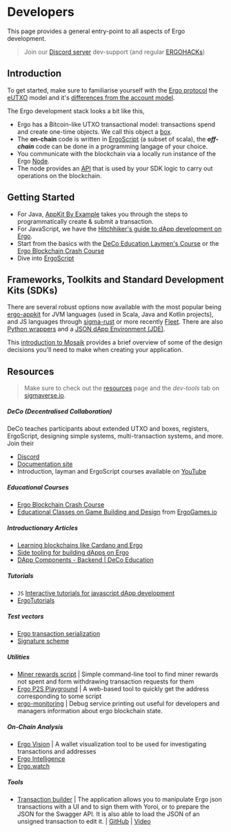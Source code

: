 # Developers

This page provides a general entry-point to all aspects of Ergo development. 

> Join our [Discord server](https://discord.gg/7kWWQeMCwe) dev-support (and regular [ERGOHACKs](ergohack.md))



## Introduction


To get started, make sure to familiarise yourself with the [Ergo protocol](/dev/protocol) the [eUTXO](eutxo.md) model and it's [differences from the account model](accountveutxo.md).

The Ergo development stack looks a bit like this, 

- Ergo has a Bitcoin-like UTXO transactional model: transactions spend and create one-time objects. We call this object a [box](data-model/box/index.md).
- The **on-chain** code is written in [ErgoScript](ergoscript.md) (a subset of scala), the ***off-chain*** code can be done in a programming langage of your choice. 
- You communicate with the blockchain via a locally run instance of the Ergo [Node](/node/install). 
- The node provides an [API](resources.md#api) that is used by your SDK logic to carry out operations on the blockchain. 


## Getting Started

- For Java, [AppKit By Example](https://www.youtube.com/watch?v=Md5s-XV6-Hs) takes you through the steps to programmatically create & submit a transaction. 
- For JavaScript, we have the [Hitchhiker's guide to dApp development on Ergo](https://www.youtube.com/playlist?list=PLzY-irO3z3G8FVDifned2NMFc-PgQqnny). 
- Start from the basics with the [DeCo Education Laymen's Course](https://www.youtube.com/channel/UCyOIxD7YSHN5QwLIulOWrew/playlists) or the [Ergo Blockchain Crash Course](https://www.youtube.com/playlist?list=PL8-KVrs6vXLTVXGwmYXjOBRx3VymB4Vm2)
- Dive into [ErgoScript](scs/ergoscript/)


## Frameworks, Toolkits and Standard Development Kits (SDKs)

There are several robust options now available with the most popular being [ergo-appkit](appkit.md) for JVM languages (used in Scala, Java and Kotlin projects), and JS languages through [sigma-rust](rust.md) or more recently [Fleet](fleet.md). There are also [Python wrappers](/dev/lang/python) and a [JSON dApp Environment (JDE)](jde.md).

This [introduction to Mosaik](stack/mosaik/intro.md) provides a brief overview of some of the design decisions you'll need to make when creating your application.



## Resources 

> Make sure to check out the [resources](resources.md) page and the *dev-tools* tab on [sigmaverse.io](https://sigmaverse.io/). 

##### DeCo (Decentralised Collaboration)

DeCo teaches participants about extended UTXO and boxes, registers, ErgoScript, designing simple systems, multi-transaction systems, and more. Join their 

- [Discord](https://discord.gg/PQPyFbKZ9z)
- [Documentation site](https://deco-education.github.io/deco-docs/docs/intro)
- Introduction, layman and ErgoScript courses available on [YouTube](https://www.youtube.com/channel/UCyOIxD7YSHN5QwLIulOWrew/playlists)


##### Educational Courses

- [Ergo Blockchain Crash Course](https://www.youtube.com/playlist?list=PL8-KVrs6vXLTVXGwmYXjOBRx3VymB4Vm2)
- [Educational Classes on Game Building and Design](https://medium.com/@lgmeister/the-future-of-ergogames-io-hosting-educational-classes-on-game-building-and-design-679afd2632d4) from [ErgoGames.io](https://ergogames.io)

##### Introductionary Articles 

- [Learning blockchains like Cardano and Ergo](https://www.youtube.com/watch?v=HDn49bToTMI)
- [Side tooling for building dApps on Ergo](https://dav009.medium.com/ergo-101-side-tooling-for-building-dapps-on-ergo-c71889d60826)
- [DApp Components - Backend | DeCo Education]()

##### Tutorials

- `JS` [Interactive tutorials for javascript dApp development](https://play.dappstep.com/)
- [ErgoTutorials](https://www.youtube.com/channel/UCyOIxD7YSHN5QwLIulOWrew)

##### Test vectors

- [Ergo transaction serialization](https://git.io/fjqwX)
- [Signature scheme](https://git.io/fjqwH)

##### Utilities

- [Miner rewards script](https://github.com/lorien/ergotools) | Simple command-line tool to find miner rewards not spent and form withdrawing transaction requests for them
- [Ergo P2S Playground](https://wallet.plutomonkey.com/p2s/?source=dHJ1ZQ==) | A web-based tool to quickly get the address corresponding to some script  
- [ergo-monitoring](https://github.com/SabaunT/ergo-monitoring) | Debug service printing out useful for developers and managers information about ergo blockchain state.

##### On-Chain Analysis

- [Ergo Vision](https://github.com/CryptoCream/ErgoVision) | A wallet visualization tool to be used for investigating transactions and addresses
- [Ergo Intelligence](https://github.com/Eeysirhc/ergo_intelligence)
- [Ergo.watch](https://ergo.watch)

##### Tools

- [Transaction builder](https://transaction-builder.ergo.ga/) |  The application allows you to manipulate Ergo json transactions with a UI and to sign them with Yoroi, or to prepare the JSON for the Swagger API. It is also able to load the JSON of an unsigned transaction to edit it.  | [GitHub](https://github.com/ThierryM1212/transaction-builder/)  | [Video](https://youtu.be/0VhfY7osT2k)









